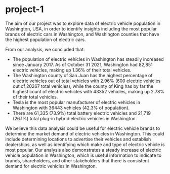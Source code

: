 # project-1

The aim of our project was to explore data of electric vehicle population in Washington, USA, in order to identify insights including the most popular brands of electric cars in Washington, and Washington counties that have the highest population of electric cars.

From our analysis, we concluded that:
- The population of electric vehicles in Washington has steadily increased since January 2017. As of October 31 2021, Washington had 82,851 electric vehicles, making up 1.36% of their total vehicles. 
- The Washington county of San Juan has the highest percentage of electric vehicles out of total vehicles with 2.96% (600 electric vehicles out of 20267 total vehicles), while the county of King has by far the highest count of electric vehicles with 43352 vehicles, making up 2.78% of their total vehicles.
- Tesla is the most popular manufacturer of electric vehicles in Washington with 36443 vehicles (42.3% of population).
- There are 61,335 (73.9%) total battery electric vehicles and 21,719 (26.1%) total plug-in hybrid electric vehicles in Washington.

We believe this data analysis could be useful for electric vehicle brands to determine the market demand of electric vehicles in Washington. This could include determining locations to advertise their vehicles and establish dealerships, as well as identifying which make and type of electric vehicle is most popular. Our analysis also demonstrates a steady increase of electric vehicle population in Washington, which is useful information to indicate to brands, shareholders, and other stakeholders that there is consistent demand for electric vehicles in Washington.
